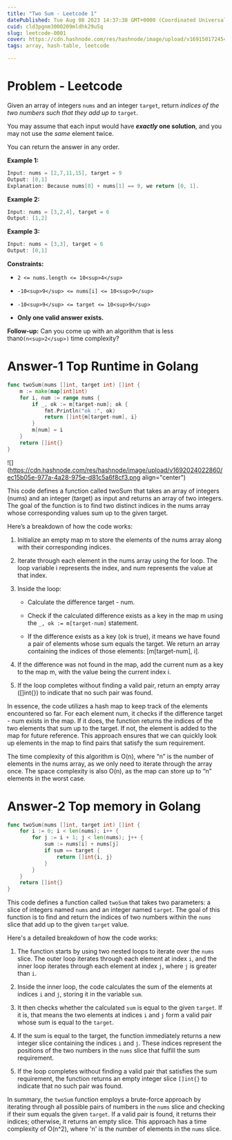 ```yaml
---
title: "Two Sum - Leetcode 1"
datePublished: Tue Aug 08 2023 14:37:38 GMT+0000 (Coordinated Universal Time)
cuid: cld3pgnm3000209mldhk29u5q
slug: leetcode-0001
cover: https://cdn.hashnode.com/res/hashnode/image/upload/v1691501724548/0e8de6ca-3833-4704-9201-9216d2fe69d0.jpeg
tags: array, hash-table, leetcode

---
```


# Problem - Leetcode

Given an array of integers `nums` and an integer `target`, return *indices of the two numbers such that they add up to* `target`.

You may assume that each input would have ***exactly* one solution**, and you may not use the *same* element twice.

You can return the answer in any order.

**Example 1:**

```go
Input: nums = [2,7,11,15], target = 9
Output: [0,1]
Explanation: Because nums[0] + nums[1] == 9, we return [0, 1].
```

**Example 2:**

```go
Input: nums = [3,2,4], target = 6
Output: [1,2]
```

**Example 3:**

```go
Input: nums = [3,3], target = 6
Output: [0,1]
```

**Constraints:**

* `2 <= nums.length <= 10<sup>4</sup>`
    
* `-10<sup>9</sup> <= nums[i] <= 10<sup>9</sup>`
    
* `-10<sup>9</sup> <= target <= 10<sup>9</sup>`
    
* **Only one valid answer exists.**
    

**Follow-up:** Can you come up with an algorithm that is less than`O(n<sup>2</sup>)` time complexity?

# Answer-1 Top Runtime in Golang

```go
func twoSum(nums []int, target int) []int {
	m := make(map[int]int)
	for i, num := range nums {
		if _, ok := m[target-num]; ok {
			fmt.Println("ok :", ok)
			return []int{m[target-num], i}
		}
		m[num] = i
	}
	return []int{}
}
```

![](https://cdn.hashnode.com/res/hashnode/image/upload/v1692024022860/ec15b05e-977a-4a28-975e-d81c5a6f8cf3.png align="center")

This code defines a function called twoSum that takes an array of integers (nums) and an integer (target) as input and returns an array of two integers. The goal of the function is to find two distinct indices in the nums array whose corresponding values sum up to the given target.

Here’s a breakdown of how the code works:

1. Initialize an empty map m to store the elements of the nums array along with their corresponding indices.
    
2. Iterate through each element in the nums array using the for loop. The loop variable i represents the index, and num represents the value at that index.
    
3. Inside the loop:
    
    * Calculate the difference target - num.
        
    * Check if the calculated difference exists as a key in the map m using the `_, ok := m[target-num]` statement.
        
    * If the difference exists as a key (ok is true), it means we have found a pair of elements whose sum equals the target. We return an array containing the indices of those elements: \[m\[target-num\], i\].
        
4. If the difference was not found in the map, add the current num as a key to the map m, with the value being the current index i.
    
5. If the loop completes without finding a valid pair, return an empty array (\[\]int{}) to indicate that no such pair was found.
    

In essence, the code utilizes a hash map to keep track of the elements encountered so far. For each element num, it checks if the difference target - num exists in the map. If it does, the function returns the indices of the two elements that sum up to the target. If not, the element is added to the map for future reference. This approach ensures that we can quickly look up elements in the map to find pairs that satisfy the sum requirement.

The time complexity of this algorithm is O(n), where “n” is the number of elements in the nums array, as we only need to iterate through the array once. The space complexity is also O(n), as the map can store up to “n” elements in the worst case.

# Answer-2 Top memory in Golang

```go
func twoSum(nums []int, target int) []int {
    for i := 0; i < len(nums); i++ {
        for j := i + 1; j < len(nums); j++ {
            sum := nums[i] + nums[j]
            if sum == target {
                return []int{i, j}
            }
        }
    }
    return []int{}
}
```

This code defines a function called `twoSum` that takes two parameters: a slice of integers named `nums` and an integer named `target`. The goal of this function is to find and return the indices of two numbers within the `nums` slice that add up to the given `target` value.

Here's a detailed breakdown of how the code works:

1. The function starts by using two nested loops to iterate over the `nums` slice. The outer loop iterates through each element at index `i`, and the inner loop iterates through each element at index `j`, where `j` is greater than `i`.
    
2. Inside the inner loop, the code calculates the sum of the elements at indices `i` and `j`, storing it in the variable `sum`.
    
3. It then checks whether the calculated `sum` is equal to the given `target`. If it is, that means the two elements at indices `i` and `j` form a valid pair whose sum is equal to the `target`.
    
4. If the sum is equal to the target, the function immediately returns a new integer slice containing the indices `i` and `j`. These indices represent the positions of the two numbers in the `nums` slice that fulfill the sum requirement.
    
5. If the loop completes without finding a valid pair that satisfies the sum requirement, the function returns an empty integer slice `[]int{}` to indicate that no such pair was found.
    

In summary, the `twoSum` function employs a brute-force approach by iterating through all possible pairs of numbers in the `nums` slice and checking if their sum equals the given `target`. If a valid pair is found, it returns their indices; otherwise, it returns an empty slice. This approach has a time complexity of O(n^2), where 'n' is the number of elements in the `nums` slice.